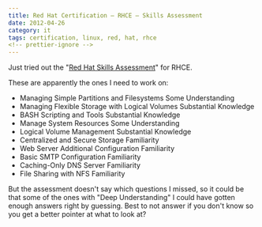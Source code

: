 ```yaml
---
title: Red Hat Certification – RHCE – Skills Assessment
date: 2012-04-26
category: it
tags: certification, linux, red, hat, rhce
<!-- prettier-ignore -->
---
```


Just tried out the
"[Red Hat Skills Assessment](http://www.redhat.com/training/assessment.html "redhat.com")"
for RHCE.

These are apparently the ones I need to work on:

- Managing Simple Partitions and Filesystems Some Understanding
- Managing Flexible Storage with Logical Volumes Substantial Knowledge
- BASH Scripting and Tools Substantial Knowledge
- Manage System Resources Some Understanding
- Logical Volume Management Substantial Knowledge
- Centralized and Secure Storage Familiarity
- Web Server Additional Configuration Familiarity
- Basic SMTP Configuration Familiarity
- Caching-Only DNS Server Familiarity
- File Sharing with NFS Familiarity

But the assessment doesn't say which questions I missed, so it could be that
some of the ones with "Deep Understanding" I could have gotten enough answers
right by guessing. Best to not answer if you don't know so you get a better
pointer at what to look at?

